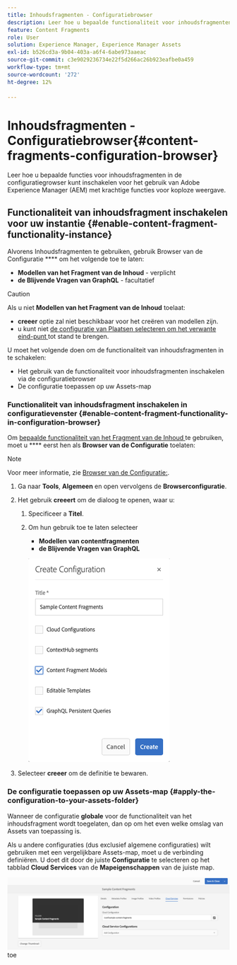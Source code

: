 ```yaml
---
title: Inhoudsfragmenten - Configuratiebrowser
description: Leer hoe u bepaalde functionaliteit voor inhoudsfragmenten in de configuratiegrowser kunt inschakelen voor het gebruik van Adobe Experience Manager-functies voor krachtige koploze levering.
feature: Content Fragments
role: User
solution: Experience Manager, Experience Manager Assets
exl-id: b526cd3a-9b04-403a-a6f4-6abe973aaeac
source-git-commit: c3e9029236734e22f5d266ac26b923eafbe0a459
workflow-type: tm+mt
source-wordcount: '272'
ht-degree: 12%

---
```


# Inhoudsfragmenten - Configuratiebrowser{#content-fragments-configuration-browser}

Leer hoe u bepaalde functies voor inhoudsfragmenten in de configuratiegrowser kunt inschakelen voor het gebruik van Adobe Experience Manager (AEM) met krachtige functies voor koploze weergave.

## Functionaliteit van inhoudsfragment inschakelen voor uw instantie {#enable-content-fragment-functionality-instance}

Alvorens Inhoudsfragmenten te gebruiken, gebruik Browser van de Configuratie **** om het volgende toe te laten:

* **Modellen van het Fragment van de Inhoud** - verplicht
* **de Blijvende Vragen van GraphQL** - facultatief

>[!CAUTION]
>
>Als u niet **Modellen van het Fragment van de Inhoud** toelaat:
>
>* **creeer** optie zal niet beschikbaar voor het creëren van modellen zijn.
>* u kunt niet [ de configuratie van Plaatsen selecteren om het verwante eind-punt ](/help/sites-developing/headless/graphql-api/graphql-endpoint.md#enabling-graphql-endpoint) tot stand te brengen.

U moet het volgende doen om de functionaliteit van inhoudsfragmenten in te schakelen:

* Het gebruik van de functionaliteit voor inhoudsfragmenten inschakelen via de configuratiebrowser
* De configuratie toepassen op uw Assets-map

### Functionaliteit van inhoudsfragment inschakelen in configuratievenster {#enable-content-fragment-functionality-in-configuration-browser}

Om [ bepaalde functionaliteit van het Fragment van de Inhoud ](#creating-a-content-fragment-model) te gebruiken, moet u **** eerst hen als **Browser van de Configuratie** toelaten:

>[!NOTE]
>
>Voor meer informatie, zie [ Browser van de Configuratie:](/help/sites-administering/configurations.md#using-configuration-browser).

1. Ga naar **Tools**, **Algemeen** en open vervolgens de **Browserconfiguratie**.

1. Het gebruik **creeert** om de dialoog te openen, waar u:

   1. Specificeer a **Titel**.
   1. Om hun gebruik toe te laten selecteer
      * **Modellen van contentfragmenten**
      * **de Blijvende Vragen van GraphQL**

      ![ bepaalt configuratie ](assets/cfm-conf-01.png)

1. Selecteer **creeer** om de definitie te bewaren.

<!-- 1. Select the location appropriate to your website. -->

### De configuratie toepassen op uw Assets-map {#apply-the-configuration-to-your-assets-folder}

Wanneer de configuratie **globale** voor de functionaliteit van het inhoudsfragment wordt toegelaten, dan op om het even welke omslag van Assets van toepassing is.

Als u andere configuraties (dus exclusief algemene configuraties) wilt gebruiken met een vergelijkbare Assets-map, moet u de verbinding definiëren. U doet dit door de juiste **Configuratie** te selecteren op het tabblad **Cloud Services** van de **Mapeigenschappen** van de juiste map.

![ pas configuratie ](assets/cfm-conf-02.png) toe
